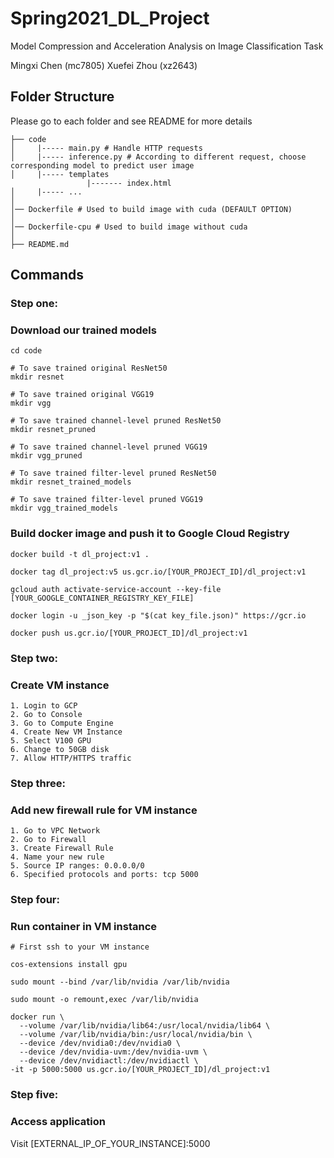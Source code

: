 # Spring2021\_DL\_Project
Model Compression and Acceleration Analysis on Image Classification Task

Mingxi Chen (mc7805) Xuefei Zhou (xz2643)


## Folder Structure

Please go to each folder and see README for more details

```
├── code
│     |----- main.py # Handle HTTP requests
│     |----- inference.py # According to different request, choose corresponding model to predict user image 
│     |----- templates
                 |------- index.html
│     |----- ...
│   
│── Dockerfile # Used to build image with cuda (DEFAULT OPTION)
│
│── Dockerfile-cpu # Used to build image without cuda                
│ 
├── README.md
```
## Commands

### Step one: 
### Download our trained models
```
cd code

# To save trained original ResNet50
mkdir resnet

# To save trained original VGG19
mkdir vgg

# To save trained channel-level pruned ResNet50
mkdir resnet_pruned

# To save trained channel-level pruned VGG19
mkdir vgg_pruned

# To save trained filter-level pruned ResNet50
mkdir resnet_trained_models

# To save trained filter-level pruned VGG19
mkdir vgg_trained_models

```

### Build docker image and push it to Google Cloud Registry

```
docker build -t dl_project:v1 .

docker tag dl_project:v5 us.gcr.io/[YOUR_PROJECT_ID]/dl_project:v1

gcloud auth activate-service-account --key-file [YOUR_GOOGLE_CONTAINER_REGISTRY_KEY_FILE]

docker login -u _json_key -p "$(cat key_file.json)" https://gcr.io

docker push us.gcr.io/[YOUR_PROJECT_ID]/dl_project:v1

```
### Step two:
### Create VM instance
```
1. Login to GCP
2. Go to Console
3. Go to Compute Engine
4. Create New VM Instance
5. Select V100 GPU
6. Change to 50GB disk
7. Allow HTTP/HTTPS traffic
```
### Step three:
### Add new firewall rule for VM instance

```
1. Go to VPC Network
2. Go to Firewall
3. Create Firewall Rule
4. Name your new rule
5. Source IP ranges: 0.0.0.0/0
6. Specified protocols and ports: tcp 5000
```


### Step four:
### Run container in VM instance
```
# First ssh to your VM instance

cos-extensions install gpu

sudo mount --bind /var/lib/nvidia /var/lib/nvidia

sudo mount -o remount,exec /var/lib/nvidia

docker run \
  --volume /var/lib/nvidia/lib64:/usr/local/nvidia/lib64 \
  --volume /var/lib/nvidia/bin:/usr/local/nvidia/bin \
  --device /dev/nvidia0:/dev/nvidia0 \
  --device /dev/nvidia-uvm:/dev/nvidia-uvm \
  --device /dev/nvidiactl:/dev/nvidiactl \
-it -p 5000:5000 us.gcr.io/[YOUR_PROJECT_ID]/dl_project:v1
```
### Step five:
### Access application
Visit [EXTERNAL\_IP\_OF\_YOUR\_INSTANCE]:5000
